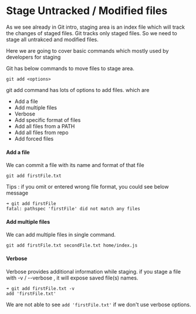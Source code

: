 # Stage Untracked / Modified files

As we see already in Git intro, staging area is an index file which will track the changes of staged files. Git tracks only staged files. So we need to stage all untrakced and modified files.

Here we are going to cover basic commands which mostly used by developers for staging

Git has below commands to move files to stage area.

```text
git add <options>
```

git add command has lots of options to add files. which are

* Add a file
* Add multiple  files
* Verbose
* Add specific format of files
* Add all files from a PATH
* Add all files from repo
* Add forced files

#### Add a file

We can commit a file with its name and format of that file

```text
git add firstFile.txt
```

Tips : if you omit or entered wrong file format, you could see below message

```text
➜ git add firstFile
fatal: pathspec 'firstFile' did not match any files
```

#### Add multiple files

We can add multiple files in single command.

```text
git add firstFile.txt secondFile.txt home/index.js
```

#### Verbose

Verbose provides additional information while staging. if you stage a file with -v / --verbose , it will expose saved file\(s\) names.

```text
➜ git add firstFile.txt -v
add 'firstFile.txt'
```

We are not able to see `add 'firstFile.txt'` if we don't use verbose options.



